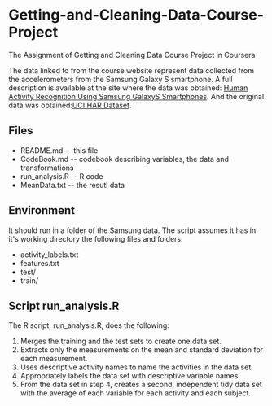 # Getting-and-Cleaning-Data-Course-Project
The Assignment of Getting and Cleaning Data Course Project in Coursera

The data linked to from the course website represent data collected from the accelerometers from the Samsung Galaxy S smartphone. A full description is available at the site where the data was obtained: [Human Activity Recognition Using Samsung GalaxyS Smartphones](http://archive.ics.uci.edu/ml/datasets/Human+Activity+Recognition+Using+Smartphones). And the original data was obtained:[UCI HAR Dataset](https://d396qusza40orc.cloudfront.net/getdata%2Fprojectfiles%2FUCI%20HAR%20Dataset.zip).

## Files

* README.md -- this file
* CodeBook.md -- codebook describing variables, the data and transformations
* run_analysis.R -- R code
* MeanData.txt -- the resutl data

## Environment

It should run in a folder of the Samsung data. The script assumes it has in it's working directory the following files and folders:

* activity_labels.txt
* features.txt
* test/
* train/

## Script run_analysis.R
The R script, run_analysis.R, does the following:
1. Merges the training and the test sets to create one data set.
2. Extracts only the measurements on the mean and standard deviation for each measurement. 
3. Uses descriptive activity names to name the activities in the data set
4. Appropriately labels the data set with descriptive variable names. 
5. From the data set in step 4, creates a second, independent tidy data set with the average of each variable for each activity and each subject.
